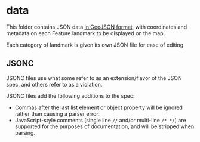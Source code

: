 # data

This folder contains JSON data [in GeoJSON format](https://leafletjs.com/examples/geojson/), with coordinates and metadata on each Feature landmark to be displayed on the map.

Each category of landmark is given its own JSON file for ease of editing.

## JSONC

JSONC files use what some refer to as an extension/flavor of the JSON spec, and others refer to as a violation.

JSONC files add the following additions to the spec:
- Commas after the last list element or object property will be ignored rather than causing a parser error.
- JavaScript-style comments (single line `//` and/or multi-line `/* */`) are supported for the purposes of documentation, and will be stripped when parsing.
